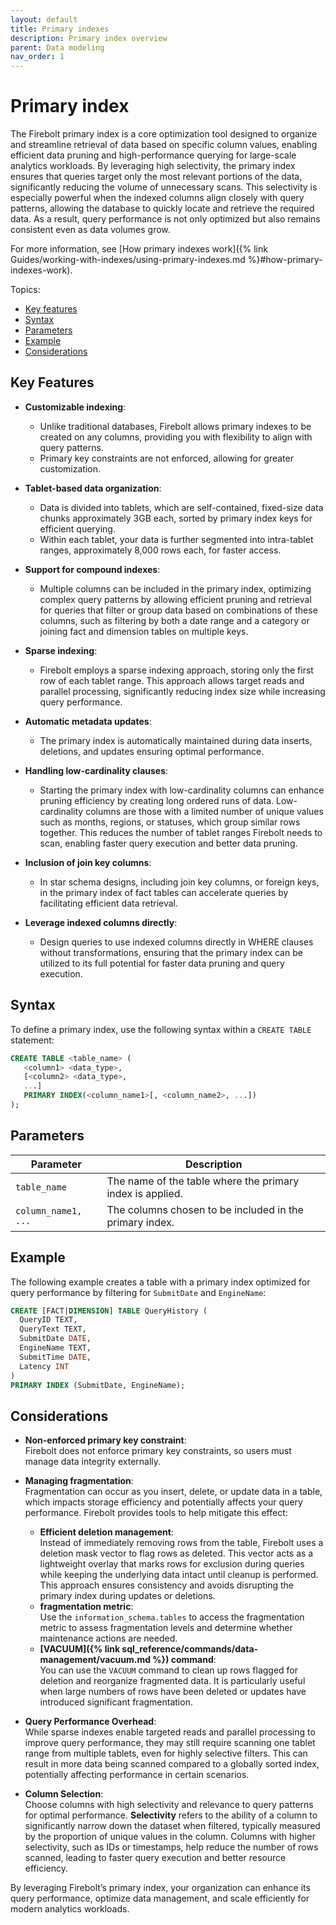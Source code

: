```yaml
---
layout: default
title: Primary indexes
description: Primary index overview
parent: Data modeling
nav_order: 1
---
```


# Primary index

The Firebolt primary index is a core optimization tool designed to organize and streamline retrieval of data based on specific column values, enabling efficient data pruning and high-performance querying for large-scale analytics workloads. By leveraging high selectivity, the primary index ensures that queries target only the most relevant portions of the data, significantly reducing the volume of unnecessary scans. This selectivity is especially powerful when the indexed columns align closely with query patterns, allowing the database to quickly locate and retrieve the required data. As a result, query performance is not only optimized but also remains consistent even as data volumes grow.

For more information, see [How primary indexes work]({% link Guides/working-with-indexes/using-primary-indexes.md %}#how-primary-indexes-work).

Topics:
* [Key features](#key-features)
* [Syntax](#syntax)
* [Parameters](#parameters)
* [Example](#example)
* [Considerations](#considerations)

## Key Features

- **Customizable indexing**:  
  - Unlike traditional databases, Firebolt allows primary indexes to be created on any columns, providing you with flexibility to align with query patterns.  
  - Primary key constraints are not enforced, allowing for greater customization.

- **Tablet-based data organization**:  
  - Data is divided into tablets, which are self-contained, fixed-size data chunks approximately 3GB each, sorted by primary index keys for efficient querying.  
  - Within each tablet, your data is further segmented into intra-tablet ranges, approximately 8,000 rows each, for faster access.

- **Support for compound indexes**:  
  - Multiple columns can be included in the primary index, optimizing complex query patterns by allowing efficient pruning and retrieval for queries that filter or group data based on combinations of these columns, such as filtering by both a date range and a category or joining fact and dimension tables on multiple keys.

- **Sparse indexing**:  
  - Firebolt employs a sparse indexing approach, storing only the first row of each tablet range. This approach allows target reads and parallel processing, significantly reducing index size while increasing query performance.

- **Automatic metadata updates**:  
  - The primary index is automatically maintained during data inserts, deletions, and updates ensuring optimal performance. 

- **Handling low-cardinality clauses**:  
  - Starting the primary index with low-cardinality columns can enhance pruning efficiency by creating long ordered runs of data. Low-cardinality columns are those with a limited number of unique values such as months, regions, or statuses, which group similar rows together. This reduces the number of tablet ranges Firebolt needs to scan, enabling faster query execution and better data pruning.

- **Inclusion of join key columns**:  
  - In star schema designs, including join key columns, or foreign keys, in the primary index of fact tables can accelerate queries by facilitating efficient data retrieval.

- **Leverage indexed columns directly**:  
  - Design queries to use indexed columns directly in WHERE clauses without transformations, ensuring that the primary index can be utilized to its full potential for faster data pruning and query execution.

## Syntax

To define a primary index, use the following syntax within a `CREATE TABLE` statement:

```sql
CREATE TABLE <table_name> (
   <column1> <data_type>,
   [<column2> <data_type>,
   ...]
   PRIMARY INDEX(<column_name1>[, <column_name2>, ...])
);
```

## Parameters

| Parameter           | Description                                                                 |
|---------------------|-----------------------------------------------------------------------------|
| `table_name`        | The name of the table where the primary index is applied.                  |
| `column_name1, ...` | The columns chosen to be included in the primary index.                    |

## Example

The following example creates a table with a primary index optimized for query performance by filtering for `SubmitDate` and `EngineName`:

``` sql
CREATE [FACT|DIMENSION] TABLE QueryHistory (
  QueryID TEXT,
  QueryText TEXT,
  SubmitDate DATE,
  EngineName TEXT,
  SubmitTime DATE,
  Latency INT
)
PRIMARY INDEX (SubmitDate, EngineName);
```

## Considerations

* **Non-enforced primary key constraint**:  
  Firebolt does not enforce primary key constraints, so users must manage data integrity externally.

* **Managing fragmentation**:  
  Fragmentation can occur as you insert, delete, or update data in a table, which impacts storage efficiency and potentially affects your query performance. Firebolt provides tools to help mitigate this effect:  
  - **Efficient deletion management**:  
    Instead of immediately removing rows from the table, Firebolt uses a deletion mask vector to flag rows as deleted. This vector acts as a lightweight overlay that marks rows for exclusion during queries while keeping the underlying data intact until cleanup is performed.  
    This approach ensures consistency and avoids disrupting the primary index during updates or deletions.  
  - **fragmentation metric**:  
    Use the `information_schema.tables` to access the fragmentation metric to assess fragmentation levels and determine whether maintenance actions are needed.  
  - **[VACUUM]({% link sql_reference/commands/data-management/vacuum.md %}) command**:  
    You can use the `VACUUM` command to clean up rows flagged for deletion and reorganize fragmented data. It is particularly useful when large numbers of rows have been deleted or updates have introduced significant fragmentation.

* **Query Performance Overhead**:  
  While sparse indexes enable targeted reads and parallel processing to improve query performance, they may still require scanning one tablet range from multiple tablets, even for highly selective filters. This can result in more data being scanned compared to a globally sorted index, potentially affecting performance in certain scenarios.

* **Column Selection**:  
  Choose columns with high selectivity and relevance to query patterns for optimal performance. **Selectivity** refers to the ability of a column to significantly narrow down the dataset when filtered, typically measured by the proportion of unique values in the column. Columns with higher selectivity, such as IDs or timestamps, help reduce the number of rows scanned, leading to faster query execution and better resource efficiency.

By leveraging Firebolt’s primary index, your organization can enhance its query performance, optimize data management, and scale efficiently for modern analytics workloads.


